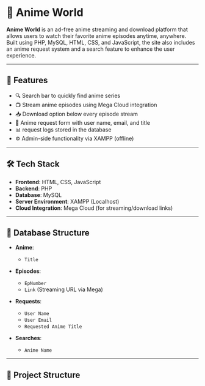 
# 🎥 Anime World

**Anime World** is an ad-free anime streaming and download platform that allows users to watch their favorite anime episodes anytime, anywhere. Built using PHP, MySQL, HTML, CSS, and JavaScript, the site also includes an anime request system and a search feature to enhance the user experience.

---

## 🚀 Features

- 🔍 Search bar to quickly find anime series
- 📺 Stream anime episodes using Mega Cloud integration
- 📥 Download option below every episode stream
- 📄 Anime request form with user name, email, and title
- 📊 request logs stored in the database
- ⚙️ Admin-side functionality via XAMPP (offline)

---

## 🛠️ Tech Stack

- **Frontend**: HTML, CSS, JavaScript  
- **Backend**: PHP  
- **Database**: MySQL  
- **Server Environment**: XAMPP (Localhost)  
- **Cloud Integration**: Mega Cloud (for streaming/download links)

---

## 🧩 Database Structure

- **Anime**:  
  - `Title`

- **Episodes**:  
  - `EpNumber`  
  - `Link` (Streaming URL via Mega)

- **Requests**:  
  - `User Name`  
  - `User Email`  
  - `Requested Anime Title`

- **Searches**:  
  - `Anime Name`

---

## 📂 Project Structure
